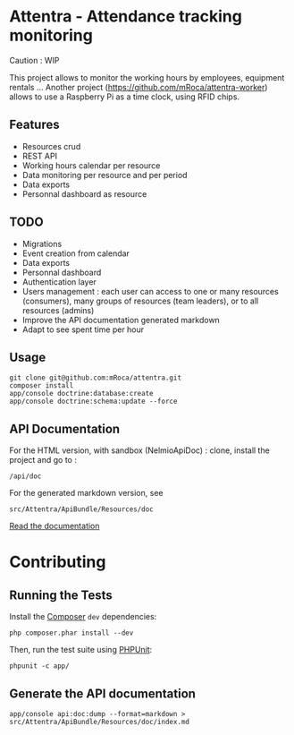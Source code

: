 
# Attentra - Attendance tracking monitoring

Caution : WIP

This project allows to monitor the working hours by employees, equipment rentals ...
Another project (https://github.com/mRoca/attentra-worker) allows to use a Raspberry Pi as a time clock, using RFID chips.

## Features

* Resources crud
* REST API
* Working hours calendar per resource
* Data monitoring per resource and per period
* Data exports
* Personnal dashboard as resource

## TODO

* Migrations
* Event creation from calendar
* Data exports
* Personnal dashboard
* Authentication layer
* Users management : each user can access to one or many resources (consumers), many groups of resources (team leaders), or to all resources (admins)
* Improve the API documentation generated markdown
* Adapt to see spent time per hour

## Usage

    git clone git@github.com:mRoca/attentra.git
    composer install
    app/console doctrine:database:create
    app/console doctrine:schema:update --force

## API Documentation

For the HTML version, with sandbox (NelmioApiDoc) : clone, install the project and go to :

    /api/doc

For the generated markdown version, see

    src/Attentra/ApiBundle/Resources/doc

[Read the documentation](https://github.com/mRoca/attentra/blob/master/src/Attentra/ApiBundle/Resources/doc/index.md)

# Contributing

## Running the Tests

Install the [Composer](http://getcomposer.org/) `dev` dependencies:

    php composer.phar install --dev

Then, run the test suite using
[PHPUnit](https://github.com/sebastianbergmann/phpunit/):

    phpunit -c app/

## Generate the API documentation

    app/console api:doc:dump --format=markdown > src/Attentra/ApiBundle/Resources/doc/index.md
